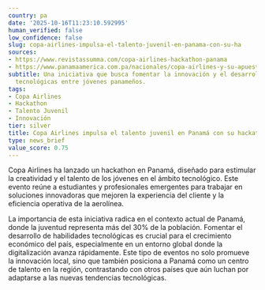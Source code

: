 ```yaml
---
country: pa
date: '2025-10-16T11:23:10.592995'
human_verified: false
low_confidence: false
slug: copa-airlines-impulsa-el-talento-juvenil-en-panama-con-su-ha
sources:
- https://www.revistassumma.com/copa-airlines-hackathon-panama
- https://www.panamaamerica.com.pa/nacionales/copa-airlines-y-su-apuesta-por-el-talento-juvenil-en-panama-123456
subtitle: Una iniciativa que busca fomentar la innovación y el desarrollo de habilidades
  tecnológicas entre jóvenes panameños.
tags:
- Copa Airlines
- Hackathon
- Talento Juvenil
- Innovación
tier: silver
title: Copa Airlines impulsa el talento juvenil en Panamá con su hackathon
type: news_brief
value_score: 0.75
---
```


<p>Copa Airlines ha lanzado un hackathon en Panamá, diseñado para estimular la creatividad y el talento de los jóvenes en el ámbito tecnológico. Este evento reúne a estudiantes y profesionales emergentes para trabajar en soluciones innovadoras que mejoren la experiencia del cliente y la eficiencia operativa de la aerolínea.</p><p>La importancia de esta iniciativa radica en el contexto actual de Panamá, donde la juventud representa más del 30% de la población. Fomentar el desarrollo de habilidades tecnológicas es crucial para el crecimiento económico del país, especialmente en un entorno global donde la digitalización avanza rápidamente. Este tipo de eventos no solo promueve la innovación local, sino que también posiciona a Panamá como un centro de talento en la región, contrastando con otros países que aún luchan por adaptarse a las nuevas tendencias tecnológicas.</p>